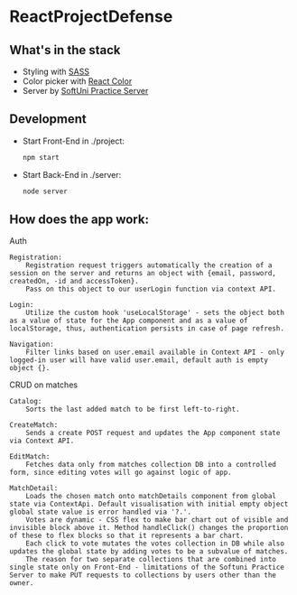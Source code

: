 # ReactProjectDefense

## What's in the stack

- Styling with [SASS](https://sass-lang.com/)
- Color picker with [React Color](https://casesandberg.github.io/react-color/)
- Server by [SoftUni Practice Server](https://github.com/softuni-practice-server/softuni-practice-server)

## Development

- Start Front-End in ./project:

  ```sh
  npm start
  ```
- Start Back-End in ./server:

  ```sh
  node server
  ```


## How does the app work:

Auth

    Registration: 
        Registration request triggers automatically the creation of a session on the server and returns an object with {email, password, createdOn, -id and accessToken}.
        Pass on this object to our userLogin function via context API.
    
    Login:
        Utilize the custom hook 'useLocalStorage' - sets the object both as a value of state for the App component and as a value of localStorage, thus, authentication persists in case of page refresh.

    Navigation:
        Filter links based on user.email available in Context API - only logged-in user will have valid user.email, default auth is empty object {}.

    
CRUD on matches

    Catalog:
        Sorts the last added match to be first left-to-right.

    CreateMatch:
        Sends a create POST request and updates the App component state via Context API.

    EditMatch:
        Fetches data only from matches collection DB into a controlled form, since editing votes will go against logic of app. 

    MatchDetail:
        Loads the chosen match onto matchDetails component from global state via ContextApi. Default visualisation with initial empty object global state value is error handled via '?.'. 
        Votes are dynamic - CSS flex to make bar chart out of visible and invisible block above it. Method handleClick() changes the proportion of these to flex blocks so that it represents a bar chart. 
        Each click to vote mutates the votes collection in DB while also updates the global state by adding votes to be a subvalue of matches. 
        The reason for two separate collections that are combined into single state only on Front-End - limitations of the Softuni Practice Server to make PUT requests to collections by users other than the owner.
